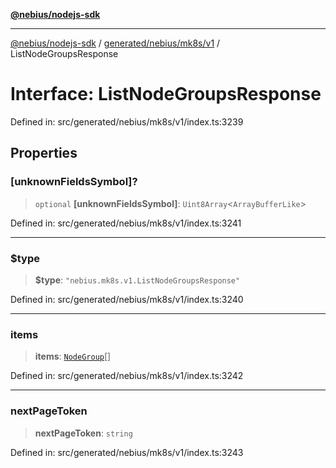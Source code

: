 [**@nebius/nodejs-sdk**](../../../../../README.md)

***

[@nebius/nodejs-sdk](../../../../../README.md) / [generated/nebius/mk8s/v1](../README.md) / ListNodeGroupsResponse

# Interface: ListNodeGroupsResponse

Defined in: src/generated/nebius/mk8s/v1/index.ts:3239

## Properties

### \[unknownFieldsSymbol\]?

> `optional` **\[unknownFieldsSymbol\]**: `Uint8Array`\<`ArrayBufferLike`\>

Defined in: src/generated/nebius/mk8s/v1/index.ts:3241

***

### $type

> **$type**: `"nebius.mk8s.v1.ListNodeGroupsResponse"`

Defined in: src/generated/nebius/mk8s/v1/index.ts:3240

***

### items

> **items**: [`NodeGroup`](NodeGroup.md)[]

Defined in: src/generated/nebius/mk8s/v1/index.ts:3242

***

### nextPageToken

> **nextPageToken**: `string`

Defined in: src/generated/nebius/mk8s/v1/index.ts:3243
